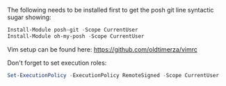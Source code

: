 The following needs to be installed first to get the posh git line syntactic sugar showing:

```PowerShell
Install-Module posh-git -Scope CurrentUser
Install-Module oh-my-posh -Scope CurrentUser
```

Vim setup can be found here:
https://github.com/oldtimerza/vimrc

Don't forget to set execution roles:
```PowerShell
Set-ExecutionPolicy -ExecutionPolicy RemoteSigned -Scope CurrentUser
```
